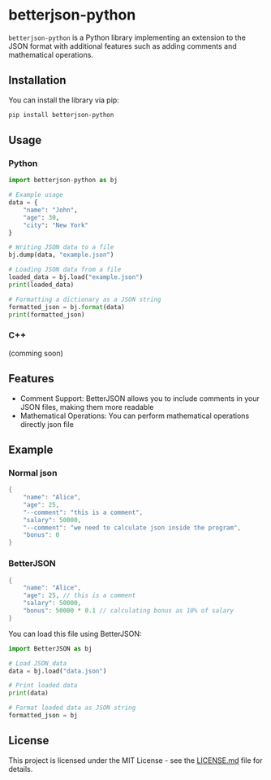 # betterjson-python
`betterjson-python` is a Python library implementing an extension to the JSON format with additional features such as adding comments and mathematical operations.

## Installation
You can install the library via pip:

```bash
pip install betterjson-python
```

## Usage
### Python
```python
import betterjson-python as bj

# Example usage
data = {
    "name": "John",
    "age": 30,
    "city": "New York"
}

# Writing JSON data to a file
bj.dump(data, "example.json")

# Loading JSON data from a file
loaded_data = bj.load("example.json")
print(loaded_data)

# Formatting a dictionary as a JSON string
formatted_json = bj.format(data)
print(formatted_json)
```

### C++
(comming soon)

## Features
- Comment Support: BetterJSON allows you to include comments in your JSON files, making them more readable
- Mathematical Operations: You can perform mathematical operations directly json file

## Example
### Normal json
```cpp
{
    "name": "Alice",
    "age": 25, 
    "--comment": "this is a comment",
    "salary": 50000,
    "--comment": "we need to calculate json inside the program",
    "bonus": 0
}
```
### BetterJSON
```cpp
{
    "name": "Alice",
    "age": 25, // this is a comment
    "salary": 50000,
    "bonus": 50000 * 0.1 // calculating bonus as 10% of salary 
}
```

You can load this file using BetterJSON:
```python
import BetterJSON as bj

# Load JSON data
data = bj.load("data.json")

# Print loaded data
print(data)

# Format loaded data as JSON string
formatted_json = bj
```

## License
This project is licensed under the MIT License - see the [LICENSE.md](https://github.com/ruxixa/BetterJSON/blob/main/LICENSE) file for details.
